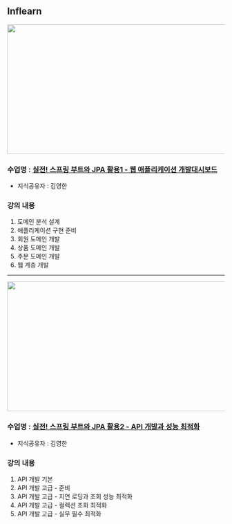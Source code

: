 ## Inflearn

<img src="https://github.com/JHyun0302/server/assets/60764632/7fe92042-a572-48ad-9b6a-f4e9059d0aa2"  width="600" height="300"/>

### 수업명 : [실전! 스프링 부트와 JPA 활용1 - 웹 애플리케이션 개발대시보드](https://www.inflearn.com/course/%EC%8A%A4%ED%94%84%EB%A7%81%EB%B6%80%ED%8A%B8-JPA-%ED%99%9C%EC%9A%A9-1)

- 지식공유자 : 김영한

### 강의 내용

1. 도메인 분석 설계
2. 애플리케이션 구현 준비
3. 회원 도메인 개발
4. 상품 도메인 개발
5. 주문 도메인 개발
6. 웹 계층 개발

---

<img src="https://github.com/JHyun0302/server/assets/60764632/8ad23c9f-1335-4a9f-8a43-9ca7c71c7e35"  width="600" height="300"/>

### 수업명 : [실전! 스프링 부트와 JPA 활용2 - API 개발과 성능 최적화](https://www.inflearn.com/course/%EC%8A%A4%ED%94%84%EB%A7%81%EB%B6%80%ED%8A%B8-JPA-API%EA%B0%9C%EB%B0%9C-%EC%84%B1%EB%8A%A5%EC%B5%9C%EC%A0%81%ED%99%94)

- 지식공유자 : 김영한

### 강의 내용

1. API 개발 기본
2. API 개발 고급 - 준비
3. API 개발 고급 - 지연 로딩과 조회 성능 최적화
4. API 개발 고급 - 컬렉션 조회 최적화
5. API 개발 고급 - 실무 필수 최적화